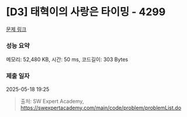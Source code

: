 # [D3] 태혁이의 사랑은 타이밍 - 4299 

[문제 링크](https://swexpertacademy.com/main/code/problem/problemDetail.do?contestProbId=AWLv6mx6htoDFAVV) 

### 성능 요약

메모리: 52,480 KB, 시간: 50 ms, 코드길이: 303 Bytes

### 제출 일자

2025-05-18 19:25



> 출처: SW Expert Academy, https://swexpertacademy.com/main/code/problem/problemList.do
